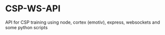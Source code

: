 # CSP-WS-API
API for CSP training using node, cortex (emotiv), express, websockets and some python scripts

